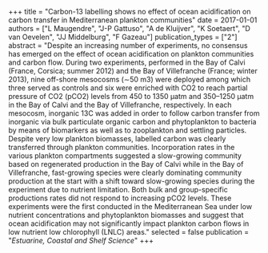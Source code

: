 +++
title = "Carbon-13 labelling shows no effect of ocean acidification on carbon transfer in Mediterranean plankton communities"
date = 2017-01-01
authors = ["L Maugendre", "J-P Gattuso", "A de Kluijver", "K Soetaert", "D van Oevelen", "JJ Middelburg", "F Gazeau"]
publication_types = ["2"]
abstract = "Despite an increasing number of experiments, no consensus has emerged on the effect of ocean acidification on plankton communities and carbon flow. During two experiments, performed in the Bay of Calvi (France, Corsica; summer 2012) and the Bay of Villefranche (France; winter 2013), nine off-shore mesocosms (∼50 m3) were deployed among which three served as controls and six were enriched with CO2 to reach partial pressure of CO2 (pCO2) levels from 450 to 1350 μatm and 350–1250 μatm in the Bay of Calvi and the Bay of Villefranche, respectively. In each mesocosm, inorganic 13C was added in order to follow carbon transfer from inorganic via bulk particulate organic carbon and phytoplankton to bacteria by means of biomarkers as well as to zooplankton and settling particles. Despite very low plankton biomasses, labelled carbon was clearly transferred through plankton communities. Incorporation rates in the various plankton compartments suggested a slow-growing community based on regenerated production in the Bay of Calvi while in the Bay of Villefranche, fast-growing species were clearly dominating community production at the start with a shift toward slow-growing species during the experiment due to nutrient limitation. Both bulk and group-specific productions rates did not respond to increasing pCO2 levels. These experiments were the first conducted in the Mediterranean Sea under low nutrient concentrations and phytoplankton biomasses and suggest that ocean acidification may not significantly impact plankton carbon flows in low nutrient low chlorophyll (LNLC) areas."
selected = false
publication = "*Estuarine, Coastal and Shelf Science*"
+++

